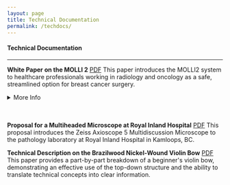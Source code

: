 ```yaml
---
layout: page
title: Technical Documentation
permalink: /techdocs/
---
```


#### Technical Documentation

---

**White Paper on the MOLLI 2**
[PDF][whitepaper]
This paper introduces the MOLLI2 system to healthcare professionals working in radiology and oncology as a safe, streamlined option for breast cancer surgery.

<details>

<summary>More Info</summary>
This paper introduces the MOLLI 2 System to healthcare professionals working in radiology and oncology as a safe, streamlined option for breast cancer surgery. It frames the product as a current trend, showcasing it as an improvement upon previously used cancer localization techniques. This paper aims to persuade physicians to adopt the MOLLI 2 system into their practice, and for patients to aim towards choosing wireless localization for a safer surgical experience. The purpose of this assignment is to practice skills in persuasion and research, showcasing how to condense complicated information down for a particular audience.
Skills:
<li>Persuasive writing</li>
<li>Research</li>
<li>Document design</li>
<li>Structured writing</li>
<li>Microsoft Word</li>
<li>Technical editing</li>
<li>Illustrations</li>
<li>Tables</li>
</details><br/><br/>

**Proposal for a Multiheaded Microscope at Royal Inland Hospital**
[PDF][proposal]
This proposal introduces the Zeiss Axioscope 5 Multidiscussion Microscope to the pathology laboratory at Royal Inland Hospital in Kamloops, BC.

**Technical Description on the Brazilwood Nickel-Wound Violin Bow**
[PDF][bow]
This paper provides a part-by-part breakdown of a beginner's violin bow, demonstrating an effective use of the top-down structure and the ability to translate technical concepts into clear information.

[whitepaper]: /files/SMcNeelyWPMOLLISurgical.pdf
[proposal]: /files/SMcNeelyProposal.pdf
[bow]: /files/SMcNeelyTechnicalDescription.pdf

